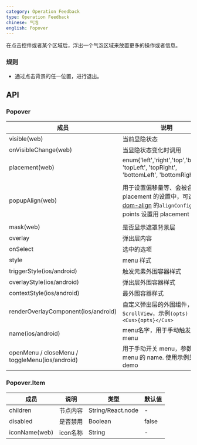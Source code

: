 ```yaml
---
category: Operation Feedback
type: Operation Feedback
chinese: 气泡
english: Popover
---
```



在点击控件或者某个区域后，浮出一个气泡区域来放置更多的操作或者信息。

### 规则
- 通过点击背景的任一位置，进行退出。


## API

### Popover
| 成员        | 说明           | 类型         | 默认值       |
|------------|----------------|-------------|--------------|
| visible(web)   | 当前显隐状态    | Boolean |  false   |
| onVisibleChange(web)   | 当显隐状态变化时调用    | Function |  -   |
| placement(web)   | enum{'left','right','top','bottom', 'topLeft', 'topRight', 'bottomLeft', 'bottomRight'} | String |  'bottomRight'   |
| popupAlign(web)   | 用于设置偏移量等、会被合并到 placement 的设置中，可选值为 [dom-align](https://github.com/yiminghe/dom-align) 的`alignConfig`配置（ points 设置用 placement 代替）   | Object |  { overflow: { adjustY: 0, adjustX: 0 } } 禁掉位置自动适应 |
| mask(web)   | 是否显示遮罩背景层    | Boolean |  false  |
| overlay   | 弹出层内容    | React.node |  -   |
| onSelect   | 选中的选项    | Function |  -   |
| style  | menu 样式    | Object |  -   |
| triggerStyle(ios/android)   | 触发元素外围容器样式    | Object |  -   |
| overlayStyle(ios/android)   | 弹出层外围容器样式    | Object |  -   |
| contextStyle(ios/android)   | 最外围容器样式    | Object |  -   |
| renderOverlayComponent(ios/android)   | 自定义弹出层的外围组件，默认是`ScrollView`，示例`(opts) => <Cus>{opts}</Cus>`  | Function |  -   |
| name(ios/android)   | menu名字，用于手动触发开关menu    | String |  -   |
| openMenu / closeMenu / toggleMenu(ios/android)   | 用于手动开关 menu，参数为上边 menu 的 name. 使用示例见 demo  | Function(name) |  -   |

### Popover.Item
| 成员        | 说明           | 类型         | 默认值       |
|------------|----------------|-------------|--------------|
| children   | 节点内容    | String/React.node |  -   |
| disabled   | 是否禁用    | Boolean |  false   |
| iconName(web)   | icon名称    | String |  -   |

